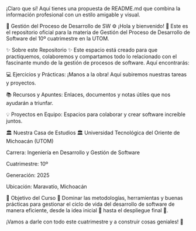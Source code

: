¡Claro que sí! Aquí tienes una propuesta de README.md que combina la información profesional con un estilo amigable y visual.

🚀 Gestión del Proceso de Desarrollo de SW ⚙️
¡Hola y bienvenido! 👋 Este es el repositorio oficial para la materia de Gestión del Proceso de Desarrollo de Software del 10º cuatrimestre en la UTOM.

✨ Sobre este Repositorio ✨
Este espacio está creado para que practiquemos, colaboremos y compartamos todo lo relacionado con el fascinante mundo de la gestión de procesos de software. Aquí encontrarás:

💻 Ejercicios y Prácticas: ¡Manos a la obra! Aquí subiremos nuestras tareas y proyectos.

📚 Recursos y Apuntes: Enlaces, documentos y notas útiles que nos ayudarán a triunfar.

💡 Proyectos en Equipo: Espacios para colaborar y crear software increíble juntos.

🏛️ Nuestra Casa de Estudios 🏛️
Universidad Tecnológica del Oriente de Michoacán (UTOM)


Carrera: Ingeniería en Desarrollo y Gestión de Software 


Cuatrimestre: 10º 


Generación: 2025 


Ubicación: Maravatío, Michoacán 

🎯 Objetivo del Curso 🎯
Dominar las metodologías, herramientas y buenas prácticas para gestionar el ciclo de vida del desarrollo de software de manera eficiente, desde la idea inicial 🧠 hasta el despliegue final 🚢.

¡Vamos a darle con todo este cuatrimestre y a construir cosas geniales! 🌟
